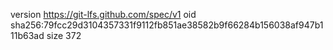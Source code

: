 version https://git-lfs.github.com/spec/v1
oid sha256:79fcc29d3104357331f9112fb851ae38582b9f66284b156038af947b111b63ad
size 372

